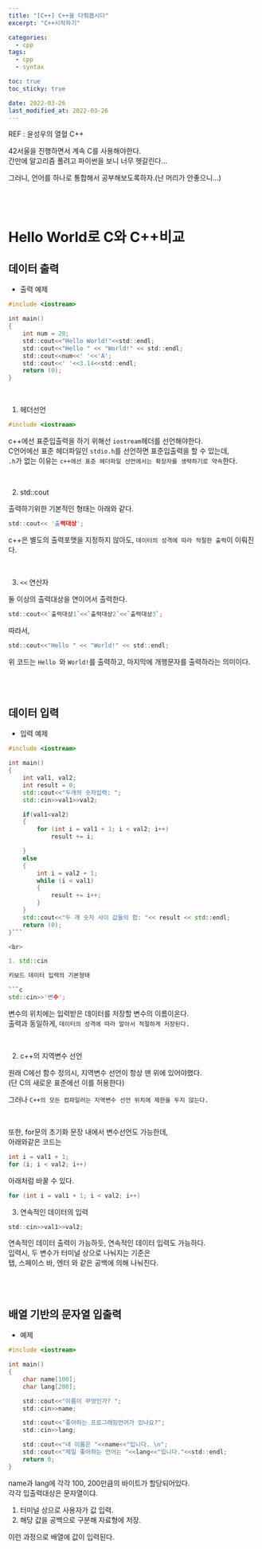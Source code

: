 ```yaml
---
title: "[C++] C++을 다뤄봅시다"
excerpt: "C++시작하기"

categories:
  - cpp
tags:
  - cpp
  - syntax

toc: true
toc_sticky: true

date: 2022-03-26
last_modified_at: 2022-03-26
---
```


REF : 윤성우의 열혈 C++

42서울을 진행하면서 계속 C를 사용해야한다.  
간만에 알고리즘 풀려고 파이썬을 보니 너무 헷갈린다...

그러니, 언어를 하나로 통합해서 공부해보도록하자.(난 머리가 안좋으니...)

<br><br>

# Hello World로 C와 C++비교

## 데이터 출력

- 출력 예제

```c
#include <iostream>

int main()
{
	int num = 20;
	std::cout<<"Hello World!"<<std::endl;
	std::cout<<"Hello " << "World!" << std::endl;
	std::cout<<num<<' '<<'A';
	std::cout<<' '<<3.14<<std::endl;
	return (0);
}
```

<br>

1. 헤더선언

```c
#include <iostream>
```

c++에선 표준입출력을 하기 위해선 `iostream`헤더를 선언해야한다.  
C언어에선 표준 헤더파일인 `stdio.h`를 선언하면 표준입출력을 할 수 있는데,  
`.h`가 없는 이유는 `c++에선 표준 헤더파일 선언에서는 확장자를 생략하기로 약속`한다.

<br>

2. std::cout

출력하기위한 기본적인 형태는 아래와 같다.

```c
std::cout<< '출력대상';
```

c++은 별도의 출력포맷을 지정하지 않아도, `데이터의 성격에 따라 적절한 출력`이 이뤄진다.

<br>

3. `<<` 연산자

둘 이상의 출력대상을 연이어서 출력한다.

```c
std::cout<<`출력대상1`<<`출력대상2`<<`출력대상3`;
```

따라서,

```c
std::cout<<"Hello " << "World!" << std::endl;
```

위 코드는 `Hello `와 `World!`를 출력하고, 마지막에 개행문자를 출력하라는 의미이다.

<br>
<br>

## 데이터 입력

- 입력 예제

````c++
#include <iostream>

int main()
{
	int val1, val2;
	int	result = 0;
	std::cout<<"두개의 숫자입력: ";
	std::cin>>val1>>val2;

	if(val1<val2)
	{
		for (int i = val1 + 1; i < val2; i++)
			result += i;

	}
	else
	{
		int i = val2 + 1;
		while (i < val1)
		{
			result += i++;
		}
	}
	std::cout<<"두 개 숫자 사이 값들의 합: "<< result << std::endl;
	return (0);
}```

<br>

1. std::cin

키보드 데이터 입력의 기본형태

```c
std::cin>>'변수';
````

변수의 위치에는 입력받은 데이터를 저장할 변수의 이름이온다.  
출력과 동일하게, `데이터의 성격에 따라 알아서 적절하게 저장된다.`

<br>

2. c++의 지역변수 선언

원래 C에선 함수 정의시, 지역변수 선언이 항상 맨 위에 있어야했다.  
(단 C의 새로운 표준에선 이를 허용한다)

그러나 `C++의 모든 컴파일러는 지역변수 선언 위치에 제한을 두지 않는다.`

<br>

또한, for문의 초기화 문장 내에서 변수선언도 가능한데,  
아래와같은 코드는

```c
int i = val1 + 1;
for (i; i < val2; i++)
```

아래처럼 바꿀 수 있다.

```c
for (int i = val1 + 1; i < val2; i++)
```

3. 연속적인 데이터의 입력

```c
std::cin>>val1>>val2;
```

연속적인 데이터 출력이 가능하듯, 연속적인 데이터 입력도 가능하다.  
입력시, 두 변수가 터미널 상으로 나눠지는 기준은  
탭, 스페이스 바, 엔터 와 같은 공백에 의해 나눠진다.

<br><br>

## 배열 기반의 문자열 입출력

- 예제

```c
#include <iostream>

int main()
{
	char name[100];
	char lang[200];

	std::cout<<"이름이 무엇인가? ";
	std::cin>>name;

	std::cout<<"좋아하는 프로그래밍언어가 있나요?";
	std::cin>>lang;

	std::cout<<"내 이름은 "<<name<<"입니다. \n";
	std::cout<<"제일 좋아하는 언어는 "<<lang<<"입니다."<<std::endl;
	return 0;
}
```

name과 lang에 각각 100, 200만큼의 바이트가 할당되어있다.  
각각 입출력대상은 문자열이댜.

1. 터미널 상으로 사용자가 값 입력.
2. 해당 값을 공백으로 구분해 자료형에 저장.

이런 과정으로 배열에 값이 입력된다.
